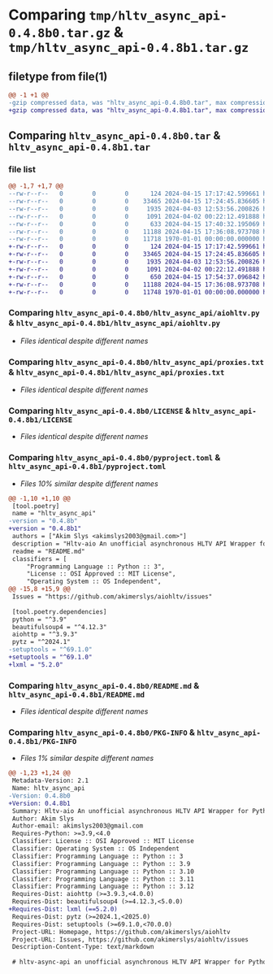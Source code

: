 # Comparing `tmp/hltv_async_api-0.4.8b0.tar.gz` & `tmp/hltv_async_api-0.4.8b1.tar.gz`

## filetype from file(1)

```diff
@@ -1 +1 @@
-gzip compressed data, was "hltv_async_api-0.4.8b0.tar", max compression
+gzip compressed data, was "hltv_async_api-0.4.8b1.tar", max compression
```

## Comparing `hltv_async_api-0.4.8b0.tar` & `hltv_async_api-0.4.8b1.tar`

### file list

```diff
@@ -1,7 +1,7 @@
--rw-r--r--   0        0        0      124 2024-04-15 17:17:42.599661 hltv_async_api-0.4.8b0/hltv_async_api/__init__.py
--rw-r--r--   0        0        0    33465 2024-04-15 17:24:45.836605 hltv_async_api-0.4.8b0/hltv_async_api/aiohltv.py
--rw-r--r--   0        0        0     1935 2024-04-03 12:53:56.200826 hltv_async_api-0.4.8b0/hltv_async_api/proxies.txt
--rw-r--r--   0        0        0     1091 2024-04-02 00:22:12.491888 hltv_async_api-0.4.8b0/LICENSE
--rw-r--r--   0        0        0      633 2024-04-15 17:40:32.195069 hltv_async_api-0.4.8b0/pyproject.toml
--rw-r--r--   0        0        0    11188 2024-04-15 17:36:08.973708 hltv_async_api-0.4.8b0/README.md
--rw-r--r--   0        0        0    11718 1970-01-01 00:00:00.000000 hltv_async_api-0.4.8b0/PKG-INFO
+-rw-r--r--   0        0        0      124 2024-04-15 17:17:42.599661 hltv_async_api-0.4.8b1/hltv_async_api/__init__.py
+-rw-r--r--   0        0        0    33465 2024-04-15 17:24:45.836605 hltv_async_api-0.4.8b1/hltv_async_api/aiohltv.py
+-rw-r--r--   0        0        0     1935 2024-04-03 12:53:56.200826 hltv_async_api-0.4.8b1/hltv_async_api/proxies.txt
+-rw-r--r--   0        0        0     1091 2024-04-02 00:22:12.491888 hltv_async_api-0.4.8b1/LICENSE
+-rw-r--r--   0        0        0      650 2024-04-15 17:54:37.096842 hltv_async_api-0.4.8b1/pyproject.toml
+-rw-r--r--   0        0        0    11188 2024-04-15 17:36:08.973708 hltv_async_api-0.4.8b1/README.md
+-rw-r--r--   0        0        0    11748 1970-01-01 00:00:00.000000 hltv_async_api-0.4.8b1/PKG-INFO
```

### Comparing `hltv_async_api-0.4.8b0/hltv_async_api/aiohltv.py` & `hltv_async_api-0.4.8b1/hltv_async_api/aiohltv.py`

 * *Files identical despite different names*

### Comparing `hltv_async_api-0.4.8b0/hltv_async_api/proxies.txt` & `hltv_async_api-0.4.8b1/hltv_async_api/proxies.txt`

 * *Files identical despite different names*

### Comparing `hltv_async_api-0.4.8b0/LICENSE` & `hltv_async_api-0.4.8b1/LICENSE`

 * *Files identical despite different names*

### Comparing `hltv_async_api-0.4.8b0/pyproject.toml` & `hltv_async_api-0.4.8b1/pyproject.toml`

 * *Files 10% similar despite different names*

```diff
@@ -1,10 +1,10 @@
 [tool.poetry]
 name = "hltv_async_api"
-version = "0.4.8b"
+version = "0.4.8b1"
 authors = ["Akim Slys <akimslys2003@gmail.com>"]
 description = "Hltv-aio An unofficial asynchronous HLTV API Wrapper for Python"
 readme = "README.md"
 classifiers = [
     "Programming Language :: Python :: 3",
     "License :: OSI Approved :: MIT License",
     "Operating System :: OS Independent",
@@ -15,8 +15,9 @@
 Issues = "https://github.com/akimerslys/aiohltv/issues"
 
 [tool.poetry.dependencies]
 python = "^3.9"
 beautifulsoup4 = "^4.12.3"
 aiohttp = "^3.9.3"
 pytz = "^2024.1"
-setuptools = "^69.1.0"
+setuptools = "^69.1.0"
+lxml = "5.2.0"
```

### Comparing `hltv_async_api-0.4.8b0/README.md` & `hltv_async_api-0.4.8b1/README.md`

 * *Files identical despite different names*

### Comparing `hltv_async_api-0.4.8b0/PKG-INFO` & `hltv_async_api-0.4.8b1/PKG-INFO`

 * *Files 1% similar despite different names*

```diff
@@ -1,23 +1,24 @@
 Metadata-Version: 2.1
 Name: hltv_async_api
-Version: 0.4.8b0
+Version: 0.4.8b1
 Summary: Hltv-aio An unofficial asynchronous HLTV API Wrapper for Python
 Author: Akim Slys
 Author-email: akimslys2003@gmail.com
 Requires-Python: >=3.9,<4.0
 Classifier: License :: OSI Approved :: MIT License
 Classifier: Operating System :: OS Independent
 Classifier: Programming Language :: Python :: 3
 Classifier: Programming Language :: Python :: 3.9
 Classifier: Programming Language :: Python :: 3.10
 Classifier: Programming Language :: Python :: 3.11
 Classifier: Programming Language :: Python :: 3.12
 Requires-Dist: aiohttp (>=3.9.3,<4.0.0)
 Requires-Dist: beautifulsoup4 (>=4.12.3,<5.0.0)
+Requires-Dist: lxml (==5.2.0)
 Requires-Dist: pytz (>=2024.1,<2025.0)
 Requires-Dist: setuptools (>=69.1.0,<70.0.0)
 Project-URL: Homepage, https://github.com/akimerslys/aiohltv
 Project-URL: Issues, https://github.com/akimerslys/aiohltv/issues
 Description-Content-Type: text/markdown
 
 # hltv-async-api an unofficial asynchronous HLTV API Wrapper for Python
```

